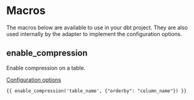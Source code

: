 # Macros

The macros below are available to use in your dbt project. They are also used internally by the adapter to implement the configuration options.

## enable_compression

Enable compression on a table.

[Configuration options](compression.md#compression-settings)

```sql+jinja
{{ enable_compression('table_name', {"orderby": "column_name"}) }}
```
